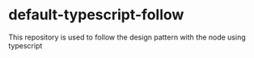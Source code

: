 # default-typescript-follow
This repository is used to follow the design pattern with the node using typescript
